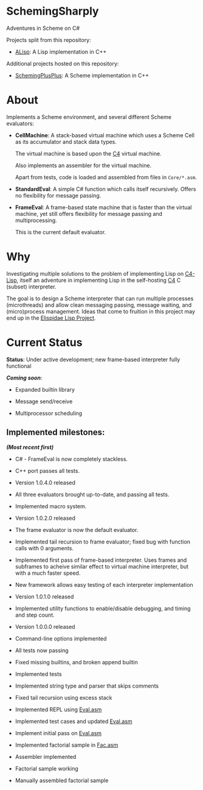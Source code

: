 # SchemingSharply
Adventures in Scheme on C#

Projects split from this repository:

* [ALisp](https://github.com/andrakis/alisp): A Lisp implementation in C++

Additional projects hosted on this repository:

* [SchemingPlusPlus](https://github.com/andrakis/SchemingSharply/tree/master/SchemingPlusPlus):  A Scheme implementation in C++

# About
Implements a Scheme environment, and several different Scheme evaluators:

  * **CellMachine**: A stack-based virtual machine which uses a Scheme Cell as its accumulator and stack data types.
  
    The virtual machine is based upon the [C4](https://github.com/rswier/c4) virtual machine.

    Also implements an assembler for the virtual machine.
    
    Apart from tests, code is loaded and assembled from files in `Core/*.asm`.
    
  * **StandardEval**: A simple C# function which calls itself recursively. Offers no flexibility for message passing.
  
  * **FrameEval**: A frame-based state machine that is faster than the virtual machine, yet still offers flexibility for message passing and multiprocessing.
  
    This is the current default evaluator.

# Why
Investigating multiple solutions to the problem of implementing Lisp on [C4-Lisp](https://github.com/andrakis/c4-lisp), itself an adventure in implementing Lisp in the self-hosting [C4](https://github.com/rswier/c4) C (subset) interpreter.

The goal is to design a Scheme interpreter that can run multiple processes (microthreads) and allow clean messaging passing, message waiting, and (micro)process management. Ideas that come to fruition in this project may end up in the [Elispidae Lisp Project](https://github.com/andrakis/Elispidae).

# Current Status

**Status**: Under active development; new frame-based interpreter fully functional

***Coming soon***:

* Expanded builtin library

* Message send/receive

* Multiprocessor scheduling

Implemented milestones:
-----------------------

***(Most recent first)***

* C# - FrameEval is now completely stackless.

* C++ port passes all tests.

* Version 1.0.4.0 released

* All three evaluators brought up-to-date, and passing all tests.

* Implemented macro system.

* Version 1.0.2.0 released

* The frame evaluator is now the default evaluator.

* Implemented tail recursion to frame evaluator; fixed bug with function calls with 0 arguments.

* Implemented first pass of frame-based interpreter. Uses frames and subframes to acheive similar effect to virtual machine interpreter, but with a much faster speed.

* New framework allows easy testing of each interpreter implementation

* Version 1.0.1.0 released

* Implemented utility functions to enable/disable debugging, and timing and step count.

* Version 1.0.0.0 released

* Command-line options implemented

* All tests now passing

* Fixed missing builtins, and broken append builtin

* Implemented tests

* Implemented string type and parser that skips comments

* Fixed tail recursion using excess stack

* Implemented REPL using [Eval.asm](https://github.com/andrakis/SchemingSharply/blob/master/SchemingSharply/Core/Eval.asm)

* Implemented test cases and updated [Eval.asm](https://github.com/andrakis/SchemingSharply/blob/master/SchemingSharply/Core/Eval.asm)

* Implement initial pass on [Eval.asm](https://github.com/andrakis/SchemingSharply/blob/master/SchemingSharply/Core/Eval.asm)

* Implemented factorial sample in [Fac.asm](https://github.com/andrakis/SchemingSharply/blob/master/SchemingSharply/Core/Fac.asm)

* Assembler implemented

* Factorial sample working

* Manually assembled factorial sample
